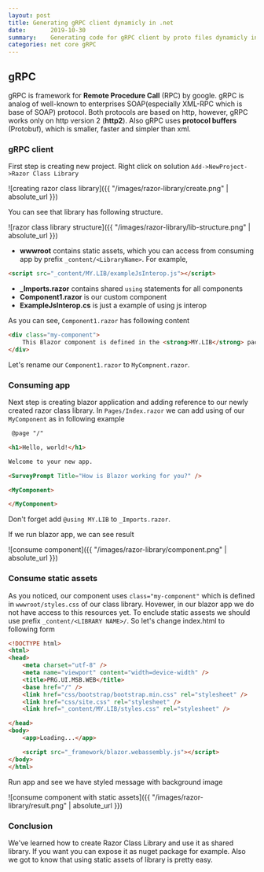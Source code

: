 ```yaml
---
layout: post
title: Generating gRPC client dynamicly in .net
date:       2019-10-30
summary:    Generating code for gRPC client by proto files dynamicly in .net
categories: net core gRPC
---
```


## gRPC

gRPC is framework for **Remote Procedure Call** (RPC) by google. gRPC is analog of well-known to enterprises SOAP(especially XML-RPC which is base of SOAP) protocol. 
Both protocols are based on http, however, gRPC works only on http version 2 (**http2**). Also gRPC uses **protocol buffers** (Protobuf), which is smaller, faster and simpler than xml.

### gRPC client

First step is creating new project. Right click on solution `Add->NewProject->Razor Class Library`

![creating razor class library]({{ "/images/razor-library/create.png" | absolute_url }})

You can see that library has following structure.

![razor class library structure]({{ "/images/razor-library/lib-structure.png" | absolute_url }})

* **wwwroot** contains static assets, which you can access from consuming app by prefix `_content/<LibraryName>`. For example,

```html
<script src="_content/MY.LIB/exampleJsInterop.js"></script>
```

* **_Imports.razor** contains shared `using` statements for all components
* **Component1.razor** is our custom component
* **ExampleJsInterop.cs** is just a example of using js interop

As you can see, `Component1.razor` has following content

```html
<div class="my-component">
    This Blazor component is defined in the <strong>MY.LIB</strong> package.
</div>
```

Let's rename our `Component1.razor` to `MyCompnent.razor`.

### Consuming app

Next step is creating blazor application and adding reference to our newly created razor class library.
 In `Pages/Index.razor` we can add using of our `MyComponent` as in following example

```html
 @page "/"

<h1>Hello, world!</h1>

Welcome to your new app.

<SurveyPrompt Title="How is Blazor working for you?" />

<MyComponent>

</MyComponent>
```

 Don't forget add `@using MY.LIB` to `_Imports.razor`.

 If we run blazor app, we can see result

![consume component]({{ "/images/razor-library/component.png" | absolute_url }})

### Consume static assets

As you noticed, our component uses `class="my-component"` which is defined in `wwwroot/styles.css` of our class library. Hovewer, in our blazor app we do not have 
access to this resources yet. To enclude static assests we should use prefix `_content/<LIBRARY NAME>/`. So let's change index.html to following form

```html
<!DOCTYPE html>
<html>
<head>
    <meta charset="utf-8" />
    <meta name="viewport" content="width=device-width" />
    <title>PRG.UI.MSB.WEB</title>
    <base href="/" />
    <link href="css/bootstrap/bootstrap.min.css" rel="stylesheet" />
    <link href="css/site.css" rel="stylesheet" />
    <link href="_content/MY.LIB/styles.css" rel="stylesheet" />

</head>
<body>
    <app>Loading...</app>

    <script src="_framework/blazor.webassembly.js"></script>    
</body>
</html>
```

Run app and see we have styled message with background image

![consume component with static assets]({{ "/images/razor-library/result.png" | absolute_url }})

### Conclusion

We've learned how to create Razor Class Library and use it as shared library. If you want you can expose it as nuget package for example. 
Also we got to know that using static assets of library is pretty easy.
